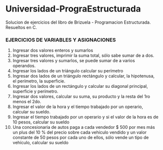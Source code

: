 # Universidad-PrograEstructurada

Solucion de ejercicios del libro de Brizuela - Programacion Estructurada. Resueltos en C.

### EJERCICIOS DE VARIABLES Y ASIGNACIONES

1.	Ingresar dos valores enteros y sumarlos
2.	Ingresar tres valores, imprimir la suma total, sólo sabe sumar de a dos.
3.	Ingresar tres valores y sumarlos, se puede sumar de a varios operandos.
4.	Ingresar los lados de un triángulo calcular su perímetro
5.	Ingresar dos lados de un triángulo rectángulo y calcular, la hipotenusa, el perímetro, la superficie.
6.	Ingresar los lados de un rectángulo y calcular su diagonal principal, superficie y perímetro.
7.	Ingresar dos valores, calcular su suma, su producto y la resta del 1ro menos el 2do.
8.	Ingresar el valor de la hora y el tiempo trabajado por un operario, calcular su sueldo.
9.	Ingresar el tiempo trabajado por un operario y si el valor de la hora es de  10 pesos, calcular su sueldo
10.	Una concesionaria de autos paga a cada vendedor $ 500 por mes más un plus del 10 % del precio sobre cada vehículo vendido y un valor
constante de 50 pesos por cada uno de ellos, sólo vende un tipo de vehículo, calcular su sueldo


